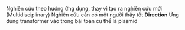 Nghiên cứu theo hướng ứng dụng, thay vì tạo ra nghiên cứu mới (Multidisciplinary)
Nghiên cứu cần có một người thầy tốt
**Direction**
Ứng dụng transformer vào trong bài toán cụ thể là plasmid